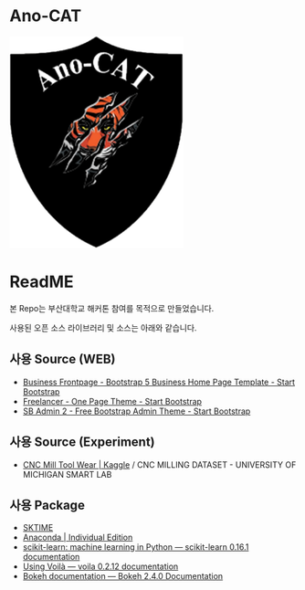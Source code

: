 # Ano-CAT

![ano](./web/assets/img/ano-cat.png)



# ReadME

본 Repo는 부산대학교 해커톤 참여를 목적으로 만들었습니다.

사용된 오픈 소스 라이브러리 및 소스는 아래와 같습니다.



## 사용 Source (WEB)

- [Business Frontpage - Bootstrap 5 Business Home Page Template - Start Bootstrap](https://startbootstrap.com/template/business-frontpage)
- [Freelancer - One Page Theme - Start Bootstrap](https://startbootstrap.com/theme/freelancer)
- [SB Admin 2 - Free Bootstrap Admin Theme - Start Bootstrap](https://startbootstrap.com/theme/sb-admin-2)



## 사용 Source (Experiment)

- [CNC Mill Tool Wear | Kaggle](https://www.kaggle.com/shasun/tool-wear-detection-in-cnc-mill) / CNC MILLING DATASET - UNIVERSITY OF MICHIGAN SMART LAB



## 사용 Package

- [SKTIME](https://sktime.org/)
- [Anaconda | Individual Edition](https://www.anaconda.com/products/individual)
- [scikit-learn: machine learning in Python — scikit-learn 0.16.1 documentation](https://scikit-learn.org/)
- [Using Voilà — voila 0.2.12 documentation](https://voila.readthedocs.io/en/stable/using.html)
- [Bokeh documentation — Bokeh 2.4.0 Documentation](http://docs.bokeh.org/en/latest/)

